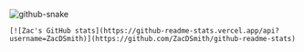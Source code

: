 ![github-snake](https://github.com/ZacDSmith/ZacDSmith/assets/48374908/fc05dd29-fa64-40c5-b3f0-c7db5ac646d7)
    
    [![Zac's GitHub stats](https://github-readme-stats.vercel.app/api?username=ZacDSmith)](https://github.com/ZacDSmith/github-readme-stats)
